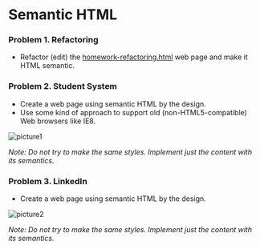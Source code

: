 Semantic HTML
=============

### Problem 1. Refactoring
*	Refactor (edit) the [homework-refactoring.html](https://github.com/nmarazov/HTML/blob/master/Topics/05.%20Semantic-HTML/homework/homework-refactoring.html) web page and make it HTML semantic.

### Problem 2. Student System
*	Create a web page using semantic HTML by the design.
*	Use some kind of approach to support old (non-HTML5-compatible) Web browsers like IE8.

![picture1](https://cloud.githubusercontent.com/assets/3619393/7179645/ba6f880e-e442-11e4-9f54-235e88cb686a.png)

_Note: Do not try to make the same styles. Implement just the content with its semantics._

### Problem 3. LinkedIn
*	Create a web page using semantic HTML by the design.

![picture2](https://cloud.githubusercontent.com/assets/3619393/7179271/ac996bf4-e43e-11e4-981f-d0914a8ca92d.png)

_Note: Do not try to make the same styles. Implement just the content with its semantics._
